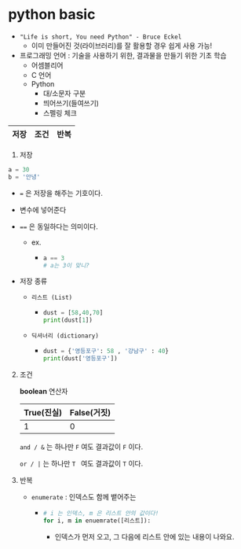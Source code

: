 # python basic



- `"Life is short, You need Python" - Bruce Eckel`  
  - 이미 만들어진 것(라이브러리)를  잘 활용할 경우 쉽게 사용 가능!
- 프로그래밍 언어 : 기술을 사용하기 위한, 결과물을 만들기 위한 기초 학습
  - 어셈블리어
  - C 언어
  - Python
    - 대/소문자 구분
    - 띄어쓰기(들여쓰기)
    - 스펠링 체크



| 저장 | 조건 | 반복 |
| ---- | ---- | ---- |



1. 저장


```python
a = 30
b = '안녕'
```

-  `=` 은 저장을 해주는 기호이다.
  - 변수에 넣어준다 

- `==` 은 동일하다는 의미이다.

  - ex.

    - ```python
      a == 3
      # a는 3이 맞니?
      ```

- 저장 종류

  - `리스트 (List)` 

    - ```  python
      dust = [58,40,70]
      print(dust[1])
      ```

  - `딕셔너리 (dictionary)`

    - ``` python
      dust = {'영등포구': 58 , '강남구' : 40}
      print(dust['영등포구'])
      ```

      

2. 조건

   **boolean** 연산자

   | True(진실) | False(거짓) |
   | ---------- | ----------- |
   | 1          | 0           |

   `and / &` 는 하나만 `F` 여도 결과값이 `F` 이다.

   `or / |` 는 하나만 `T ` 여도 결과값이 `T` 이다.

3. 반복

   - `enumerate` : 인덱스도 함께 뱉어주는

     - ```python
       # i 는 인덱스, m 은 리스트 안의 값이다!
       for i, m in enuemrate([리스트]):
       ```

       - 인덱스가 먼저 오고, 그 다음에 리스트 안에 있는 내용이 나와요.


